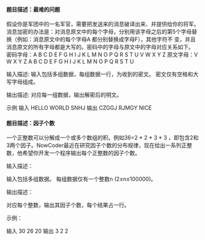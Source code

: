 #### 题目描述：最难的问题
假设你是军团中的一名军官，需要把发送来的消息破译出来、并提供给你的将军。
消息加密的办法是：对消息原文中的每个字母，分别用该字母之后的第5个字母替换（例如：消息原文中的每个字母A 都分别替换成字母F），其他字符不 变，并且消息原文的所有字母都是大写的。密码中的字母与原文中的字母对应关系如下。
密码字母：A B C D E F G H I J K L M N O P Q R S T U V W X Y Z
原文字母：V W X Y Z A B C D E F G H I J K L M N O P Q R S T U

输入描述:
输入包括多组数据，每组数据一行，为收到的密文。
密文仅有空格和大写字母组成。

输出描述:
对应每一组数据，输出解密后的明文。

示例
输入
HELLO WORLD
SNHJ
输出
CZGGJ RJMGY
NICE

#### 题目描述：因子个数
一个正整数可以分解成一个或多个数组的积。例如36=2 * 2 * 3 * 3 ，即包含2和3两个因子。NowCoder最近在研究因子个数的分布规律，现在给出一系列正整数，他希望你开发一个程序输出每个正整数的因子个数。

输入描述：

输入包括多组数据。
每组数据仅有一个整数n (2≤n≤100000)。

输出描述：

对应每个整数，输出其因子个数，每个结果占一行。

示例：

输入
30
26
20
输出
3
2
2